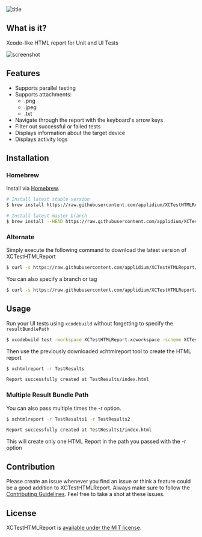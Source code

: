 ![title](https://i.imgur.com/yTtjLP6.png)

## What is it?

Xcode-like HTML report for Unit and UI Tests

![screenshot](https://i.imgur.com/NHRzoXG.jpg)

## Features

- Supports parallel testing
- Supports attachments:
  - .png
  - .jpeg
  - .txt
- Navigate through the report with the keyboard's arrow keys
- Filter out successful or failed tests
- Displays information about the target device
- Displays activity logs

## Installation

### Homebrew

Install via [Homebrew](https://brew.sh/).

```bash
# Install latest stable version
$ brew install https://raw.githubusercontent.com/applidium/XCTestHTMLReport/develop_ad/xchtmlreport.rb

# Install latest master branch
$ brew install --HEAD https://raw.githubusercontent.com/applidium/XCTestHTMLReport/develop_ad/xchtmlreport.rb
```

### Alternate

Simply execute the following command to download the latest version of XCTestHTMLReport

``` bash
$ curl -s https://raw.githubusercontent.com/applidium/XCTestHTMLReport/develop_ad/install.sh | sh
```

You can also specify a branch or tag

``` bash
$ curl -s https://raw.githubusercontent.com/applidium/XCTestHTMLReport/develop_ad/install.sh '1.0.0' | sh
```

## Usage

Run your UI tests using `xcodebuild` without forgetting to specify the `resultBundlePath`

``` bash
$ xcodebuild test -workspace XCTestHTMLReport.xcworkspace -scheme XCTestHTMLReportSampleApp -destination 'platform=iOS Simulator,name=iPhone 7,OS=11.0' -resultBundlePath TestResults
```

Then use the previously downloaded xchtmlreport tool to create the HTML report

``` bash
$ xchtmlreport -r TestResults

Report successfully created at TestResults/index.html
```

### Multiple Result Bundle Path

You can also pass multiple times the -r option.

``` bash
$ xchtmlreport -r TestResults1 -r TestResults2

Report successfully created at TestResults1/index.html
```

This will create only one HTML Report in the path you passed with the -r option

## Contribution

Please create an issue whenever you find an issue or think a feature could be a good addition to XCTestHTMLReport. Always make sure to follow the [Contributing Guidelines](https://github.com/applidium/XCTestHTMLReport/blob/master/CONTRIBUTING.md). Feel free to take a shot at these issues.

## License

XCTestHTMLReport is [available under the MIT license](https://github.com/TitouanVanBelle/XCTestHTMLReport/blob/master/LICENSE).

